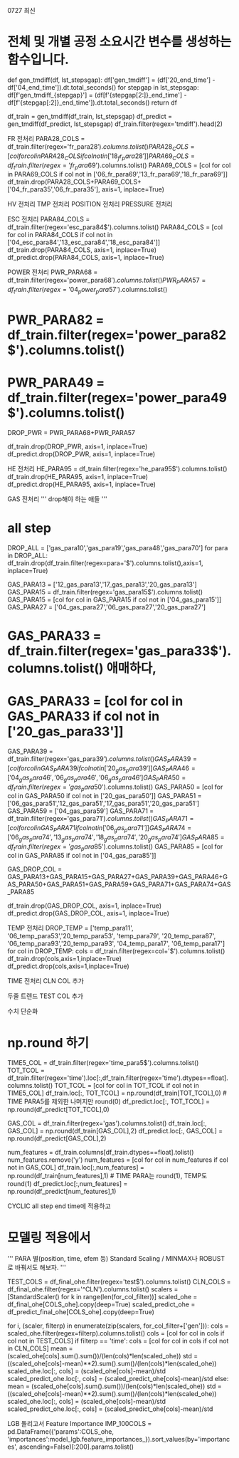 0727 최신
# 전체 및 개별 공정 소요시간 변수를 생성하는 함수입니다.
def gen_tmdiff(df, lst_stepsgap):
    df['gen_tmdiff'] = (df['20_end_time'] - df['04_end_time']).dt.total_seconds()
    for stepgap in lst_stepsgap:
        df[f'gen_tmdiff_{stepgap}'] = (df[f'{stepgap[2:]}_end_time'] - df[f'{stepgap[:2]}_end_time']).dt.total_seconds()
    return df
    
df_train = gen_tmdiff(df_train, lst_stepsgap)
df_predict = gen_tmdiff(df_predict, lst_stepsgap)
df_train.filter(regex='tmdiff').head(2)

FR 전처리
PARA28_COLS = df_train.filter(regex='fr_para28$').columns.tolist()
PARA28_COLS = [col for col in PARA28_COLS if col not in ['18_fr_para28']]
PARA69_COLS = df_train.filter(regex='fr_para69$').columns.tolist()
PARA69_COLS = [col for col in PARA69_COLS if col not in ['06_fr_para69','13_fr_para69','18_fr_para69']]
df_train.drop(PARA28_COLS+PARA69_COLS+['04_fr_para35','06_fr_para35'], axis=1, inplace=True)

HV 전처리
TMP 전처리
POSITION 전처리
PRESSURE 전처리

ESC 전처리
PARA84_COLS = df_train.filter(regex='esc_para84$').columns.tolist()
PARA84_COLS = [col for col in PARA84_COLS if col not in ['04_esc_para84','13_esc_para84','18_esc_para84']]
df_train.drop(PARA84_COLS, axis=1, inplace=True)
df_predict.drop(PARA84_COLS, axis=1, inplace=True)

POWER 전처리
PWR_PARA68 = df_train.filter(regex='power_para68$').columns.tolist()
PWR_PARA57 = df_train.filter(regex='04_power_para57$').columns.tolist()
# PWR_PARA82 = df_train.filter(regex='power_para82$').columns.tolist()
# PWR_PARA49 = df_train.filter(regex='power_para49$').columns.tolist()
DROP_PWR = PWR_PARA68+PWR_PARA57

df_train.drop(DROP_PWR, axis=1, inplace=True)
df_predict.drop(DROP_PWR, axis=1, inplace=True)

HE 전처리
HE_PARA95 = df_train.filter(regex='he_para95$').columns.tolist()
df_train.drop(HE_PARA95, axis=1, inplace=True)
df_predict.drop(HE_PARA95, axis=1, inplace=True)

GAS 전처리
''' drop해야 하는 애들 '''
# all step
DROP_ALL = ['gas_para10','gas_para19','gas_para48','gas_para70']
for para in DROP_ALL:
    df_train.drop(df_train.filter(regex=para+'$').columns.tolist(),axis=1, inplace=True)
    
GAS_PARA13 = ['12_gas_para13','17_gas_para13','20_gas_para13']
GAS_PARA15 = df_train.filter(regex='gas_para15$').columns.tolist()
GAS_PARA15 = [col for col in GAS_PARA15 if col not in ['04_gas_para15']]
GAS_PARA27 = ['04_gas_para27','06_gas_para27','20_gas_para27']
# GAS_PARA33 = df_train.filter(regex='gas_para33$').columns.tolist()   애매하다,
# GAS_PARA33 = [col for col in GAS_PARA33 if col not in ['20_gas_para33']]
GAS_PARA39 = df_train.filter(regex='gas_para39$').columns.tolist()
GAS_PARA39 = [col for col in GAS_PARA39 if col not in ['20_gas_para39']]
GAS_PARA46 = ['04_gas_para46','06_gas_para46','06_gas_para46']
GAS_PARA50 = df_train.filter(regex='gas_para50$').columns.tolist()
GAS_PARA50 = [col for col in GAS_PARA50 if col not in ['20_gas_para50']]
GAS_PARA51 = ['06_gas_para51','12_gas_para51','17_gas_para51','20_gas_para51']
GAS_PARA59 = ['04_gas_para59']
GAS_PARA71 = df_train.filter(regex='gas_para71$').columns.tolist()
GAS_PARA71 = [col for col in GAS_PARA71 if col not in ['06_gas_para71']]
GAS_PARA74 = ['06_gas_para74','13_gas_para74','18_gas_para74','20_gas_para74']
GAS_PARA85 = df_train.filter(regex='gas_para85$').columns.tolist()
GAS_PARA85 = [col for col in GAS_PARA85 if col not in ['04_gas_para85']]

GAS_DROP_COL = GAS_PARA13+GAS_PARA15+GAS_PARA27+GAS_PARA39+GAS_PARA46+GAS_PARA50+GAS_PARA51+GAS_PARA59+GAS_PARA71+GAS_PARA74+GAS_PARA85

df_train.drop(GAS_DROP_COL, axis=1, inplace=True)
df_predict.drop(GAS_DROP_COL, axis=1, inplace=True)

TEMP 전처리
DROP_TEMP = ['temp_para11', '06_temp_para53','20_temp_para53', 'temp_para79', '20_temp_para87', '06_temp_para93','20_temp_para93', '04_temp_para17', '06_temp_para17']
for col in DROP_TEMP:
    cols = df_train.filter(regex=col+'$').columns.tolist()
    df_train.drop(cols,axis=1,inplace=True)
    df_predict.drop(cols,axis=1,inplace=True)
    
TIME 전처리
CLN COL 추가

두줄 트렌드 TEST COL 추가

수치 단순화
# np.round 하기
TIME5_COL = df_train.filter(regex='time_para5$').columns.tolist()
TOT_TCOL = df_train.filter(regex='time').loc[:,df_train.filter(regex='time').dtypes==float].columns.tolist()
TOT_TCOL = [col for col in TOT_TCOL if col not in TIME5_COL]
df_train.loc[:, TOT_TCOL] = np.round(df_train[TOT_TCOL],0)    # TIME PARA5를 제외한 나머지만 round(0)
df_predict.loc[:, TOT_TCOL] = np.round(df_predict[TOT_TCOL],0)

GAS_COL = df_train.filter(regex='gas').columns.tolist()
df_train.loc[:, GAS_COL] = np.round(df_train[GAS_COL],2)
df_predict.loc[:, GAS_COL] = np.round(df_predict[GAS_COL],2)

num_features = df_train.columns[df_train.dtypes==float].tolist()
num_features.remove('y')
num_features = [col for col in num_features if col not in GAS_COL]
df_train.loc[:,num_features] = np.round(df_train[num_features],1)    # TIME PARA는 round(1), TEMP도 round(1)
df_predict.loc[:,num_features] = np.round(df_predict[num_features],1)

CYCLIC all step end time에 적용하고



# 모델링 적용에서
''' PARA 별(position, time, efem 등) Standard Scaling / MINMAX나 ROBUST 로 바꿔서도 해보자. '''

TEST_COLS = df_final_ohe.filter(regex='test$').columns.tolist()
CLN_COLS = df_final_ohe.filter(regex='^CLN').columns.tolist()
scalers = [StandardScaler() for k in range(len(for_col_filter))]
scaled_ohe = df_final_ohe[COLS_ohe].copy(deep=True)
scaled_predict_ohe = df_predict_final_ohe[COLS_ohe].copy(deep=True)

for i, (scaler, filterp) in enumerate(zip(scalers, for_col_filter+['gen'])):
    cols = scaled_ohe.filter(regex=filterp).columns.tolist()
    cols = [col for col in cols if col not in TEST_COLS]
    if filterp == 'time':
        cols = [col for col in cols if col not in CLN_COLS]
        mean = (scaled_ohe[cols].sum().sum())/(len(cols)*len(scaled_ohe))
        std = ((scaled_ohe[cols]-mean)**2).sum().sum()/(len(cols)*len(scaled_ohe))
        scaled_ohe.loc[:, cols] = (scaled_ohe[cols]-mean)/std
        scaled_predict_ohe.loc[:, cols] = (scaled_predict_ohe[cols]-mean)/std
    else:
        mean = (scaled_ohe[cols].sum().sum())/(len(cols)*len(scaled_ohe))
        std = ((scaled_ohe[cols]-mean)**2).sum().sum()/(len(cols)*len(scaled_ohe))
        scaled_ohe.loc[:, cols] = (scaled_ohe[cols]-mean)/std
        scaled_predict_ohe.loc[:, cols] = (scaled_predict_ohe[cols]-mean)/std
        
        
LGB 돌리고서 Feature Importance 
IMP_100COLS = pd.DataFrame({'params':COLS_ohe, 'importances':model_lgb.feature_importances_}).sort_values(by='importances', ascending=False)[:200].params.tolist()






